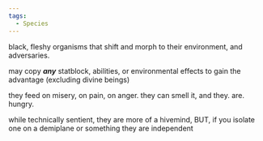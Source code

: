 ```yaml
---
tags:
  - Species
---
```

black, fleshy organisms that shift and morph to their environment, and adversaries. 

may copy ***any*** statblock, abilities, or environmental effects to gain the advantage (excluding divine beings)

they feed on misery, on pain, on anger. they can smell it, and they. are. hungry. 

while technically sentient, they are more of a hivemind, BUT, if you isolate one on a demiplane or something they are independent